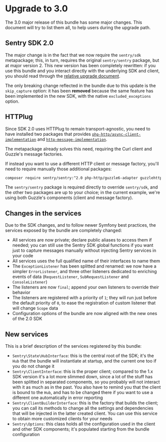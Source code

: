 # Upgrade to 3.0
The 3.0 major release of this bundle has some major changes. This document will try to list them all, to help users 
during the upgrade path.

## Sentry SDK 2.0
The major change is in the fact that we now require the `sentry/sdk` metapackage; this, in turn, requires the original
`sentry/sentry` package, but at major version 2.
This new version has been completely rewritten: if you use this bundle and you interact directly with the underlying SDK
and client, you should read through the [relative upgrade document](https://github.com/getsentry/sentry-php/blob/master/UPGRADE-2.0.md).

The only breaking change reflected in the bundle due to this update is the `skip_capture` option: it has been **removed** because
the same feature has been implemented in the new SDK, with the native `excluded_exceptions` option.

## HTTPlug
Since SDK 2.0 uses HTTPlug to remain transport-agnostic, you need to have installed two packages that provides 
[`php-http/async-client-implementation`](https://packagist.org/providers/php-http/async-client-implementation)
and [`http-message-implementation`](https://packagist.org/providers/psr/http-message-implementation).

The metapackage already solves this need, requiring the Curl client and Guzzle's message factories.

If instead you want to use a different HTTP client or message factory, you'll need to require manually those additional
packages:

```bash
composer require sentry/sentry:^2.0 php-http/guzzle6-adapter guzzlehttp/psr7
```

The `sentry/sentry` package is required directly to override `sentry/sdk`, and the other two packages are up to your choice;
in the current example, we're using both Guzzle's components (client and message factory).

## Changes in the services
Due to the SDK changes, and to follow newer Symfony best practices, the services exposed by the bundle are completely
changed:

 * All services are now private; declare public aliases to access them if needed; you can still use the Sentry SDK global
   functions if you want just to capture messages manually without injecting Sentry services in your code
 * All services uses the full qualified name of their interfaces to name them
 * The `ExceptionListener` has been splitted and renamed: we now have a simpler `ErrorListener`, and three other listeners
 dedicated to enriching events of data (`RequestListener`, `SubRequestListener` and `ConsoleListener`)
 * The listeners are now `final`; append your own listeners to override their behavior
 * The listeners are registered with a priority of `1`; they will run just before the default priority of `0`, to ease
   the registration of custom listener that will change `Scope` data
 * Configuration options of the bundle are now aligned with the new ones of the 2.0 SDK

## New services
This is a brief description of the services registered by this bundle:

 * `Sentry\State\HubInterface`: this is the central root of the SDK; it's the `Hub` that the bundle will instantiate at
 startup, and the current one too if you do not change it
 * `Sentry\ClientInterface`: this is the proper client; compared to the 1.x SDK version it's a lot more slimmed down,
 since a lot of the stuff has been splitted in separated components, so you probably will not interact with it as much as
 in the past. You also have to remind you that the client is bound to the `Hub`, and has to be changed there if you want 
 to use a different one automatically in error reporting
 * `Sentry\ClientBuilderInterface`: this is the factory that builds the client; you can call its methods to change all
 the settings and dependencies that will be injected in the latter created client. You can use this service to obtain more
 customized clients for your needs
 * `Sentry\Options`: this class holds all the configuration used in the client and other SDK components; it's populated
 starting from the bundle configuration

